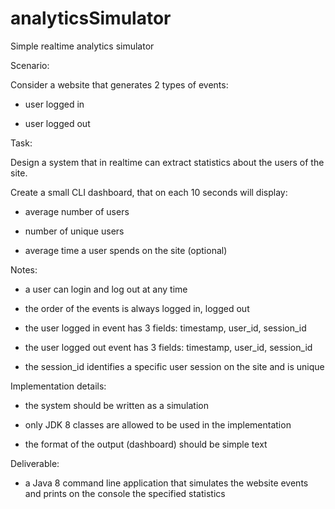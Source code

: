 # analyticsSimulator
Simple realtime analytics simulator


 


Scenario:



Consider a website that generates 2 types of events:

  - user logged in

  - user logged out



Task:



Design a system that in realtime can extract statistics about the users of the site.

Create a small CLI dashboard, that on each 10 seconds will display:

- average number of users

- number of unique users

- average time a user spends on the site (optional)


Notes:



  - a user can login and log out at any time

  - the order of the events is always logged in, logged out

  - the user logged in event has 3 fields: timestamp, user_id, session_id

  - the user logged out event has 3 fields: timestamp, user_id, session_id

  - the session_id identifies a specific user session on the site and is unique


 


Implementation details:


  - the system should be written as a simulation

  - only JDK 8 classes are allowed to be used in the implementation

  - the format of the output (dashboard) should be simple text




Deliverable:


  - a Java 8 command line application that simulates the website events and prints on the console the specified statistics

